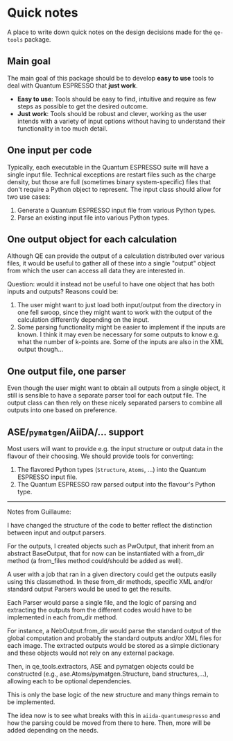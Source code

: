 # Quick notes

A place to write down quick notes on the design decisions made for the `qe-tools` package.

## Main goal

The main goal of this package should be to develop **easy to use** tools to deal with Quantum ESPRESSO that **just work**.

* **Easy to use**: Tools should be easy to find, intuitive and require as few steps as possible to get the desired outcome.
* **Just work**: Tools should be robust and clever, working as the user intends with a variety of input options without having to understand their functionality in too much detail.

## One input per code

Typically, each executable in the Quantum ESPRESSO suite will have a single input file.
Technical exceptions are restart files such as the charge density, but those are full (sometimes binary system-specific) files that don't require a Python object to represent.
The input class should allow for two use cases:

1. Generate a Quantum ESPRESSO input file from various Python types.
2. Parse an existing input file into various Python types.

## One output object for each calculation

Although QE can provide the output of a calculation distributed over various files, it would be useful to gather all of these into a single "output" object from which the user can access all data they are interested in.

Question: would it instead not be useful to have one object that has both inputs and outputs? Reasons could be:

1. The user might want to just load both input/output from the directory in one fell swoop, since they might want to work with the output of the calculation differently depending on the input.
2. Some parsing functionality might be easier to implement if the inputs are known. I think it may even be necessary for some outputs to know e.g. what the number of k-points are. Some of the inputs are also in the XML output though...

## One output file, one parser

Even though the user might want to obtain all outputs from a single object, it still is sensible to have a separate parser tool for each output file.
The output class can then rely on these nicely separated parsers to combine all outputs into one based on preference.

## ASE/`pymatgen`/AiiDA/... support

Most users will want to provide e.g. the input structure or output data in the flavour of their choosing.
We should provide tools for converting:

1. The flavored Python types (`Structure`, `Atoms`, ...) into the Quantum ESPRESSO input file.
2. The Quantum ESPRESSO raw parsed output into the flavour's Python type.

---

Notes from Guillaume:

I have changed the structure of the code to better reflect the distinction between input and output parsers.

For the outputs, I created objects such as PwOutput, that inherit from an abstract BaseOutput, that for now can be instantiated with a from_dir method (a from_files method could/should be added as well).

A user with a job that ran in a given directory could get the outputs easily using this classmethod. In these from_dir methods, specific XML and/or standard output Parsers would be used to get the results.

Each Parser would parse a single file, and the logic of parsing and extracting the outputs from the different codes would have to be implemented in each from_dir method.

For instance, a NebOutput.from_dir would parse the standard output of the global computation and probably the standard outputs and/or XML files for each image. The extracted outputs would be stored as a simple dictionary and these objects would not rely on any external package.

Then, in qe_tools.extractors, ASE and pymatgen objects could be constructed (e.g., ase.Atoms/pymatgen.Structure, band structures,...), allowing each to be optional dependencies.

This is only the base logic of the new structure and many things remain to be implemented.

The idea now is to see what breaks with this in `aiida-quantumespresso` and how the parsing could be moved from there to here. Then, more will be added depending on the needs.
